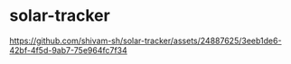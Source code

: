 # solar-tracker

https://github.com/shivam-sh/solar-tracker/assets/24887625/3eeb1de6-42bf-4f5d-9ab7-75e964fc7f34


